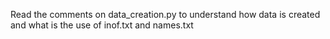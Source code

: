 Read the comments on data_creation.py to understand how data is created and what is the use of inof.txt and names.txt
